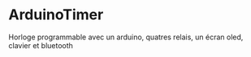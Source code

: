 # ArduinoTimer
Horloge programmable avec un arduino, quatres relais, un écran oled, clavier et bluetooth

